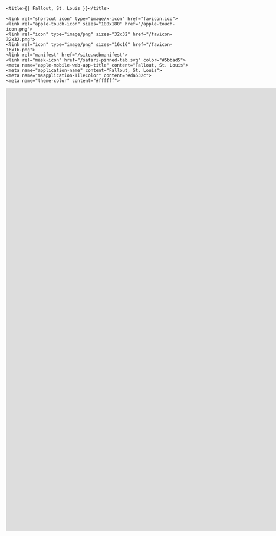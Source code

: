 <html>
  <head>
    
    <title>{{ Fallout, St. Louis }}</title>
    
    <link rel="shortcut icon" type="image/x-icon" href="favicon.ico">
    <link rel="apple-touch-icon" sizes="180x180" href="/apple-touch-icon.png">
    <link rel="icon" type="image/png" sizes="32x32" href="/favicon-32x32.png">
    <link rel="icon" type="image/png" sizes="16x16" href="/favicon-16x16.png">
    <link rel="manifest" href="/site.webmanifest">
    <link rel="mask-icon" href="/safari-pinned-tab.svg" color="#5bbad5">
    <meta name="apple-mobile-web-app-title" content="Fallout, St. Louis">
    <meta name="application-name" content="Fallout, St. Louis">
    <meta name="msapplication-TileColor" content="#da532c">
    <meta name="theme-color" content="#ffffff">
  </head>

  <body>
    <iframe src="https://snazzymaps.com/embed/355456" width="1800px" height="1200px" style="border:none;"></iframe>
  </body>
  
</html>

